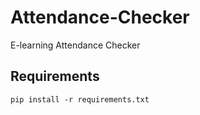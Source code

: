 # Attendance-Checker
E-learning Attendance Checker





## Requirements

~~~
pip install -r requirements.txt
~~~